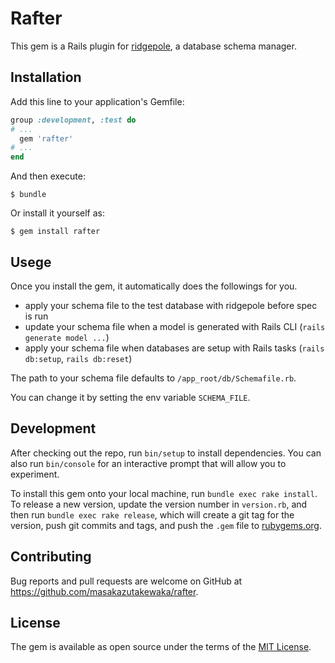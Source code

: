 # Rafter

This gem is a Rails plugin for [ridgepole](https://github.com/winebarrel/ridgepole), a database schema manager.

## Installation

Add this line to your application's Gemfile:

```ruby
group :development, :test do
# ...
  gem 'rafter'
# ...
end
```

And then execute:

    $ bundle

Or install it yourself as:

    $ gem install rafter

## Usege
Once you install the gem, it automatically does the followings for you.

- apply your schema file to the test database with ridgepole before spec is run
- update your schema file when a model is generated with Rails CLI (`rails generate model ...`)
- apply your schema file when databases are setup with Rails tasks (`rails db:setup`, `rails db:reset`)

The path to your schema file defaults to `/app_root/db/Schemafile.rb`.

You can change it by setting the env variable `SCHEMA_FILE`.

## Development

After checking out the repo, run `bin/setup` to install dependencies. You can also run `bin/console` for an interactive prompt that will allow you to experiment.

To install this gem onto your local machine, run `bundle exec rake install`. To release a new version, update the version number in `version.rb`, and then run `bundle exec rake release`, which will create a git tag for the version, push git commits and tags, and push the `.gem` file to [rubygems.org](https://rubygems.org).

## Contributing

Bug reports and pull requests are welcome on GitHub at https://github.com/masakazutakewaka/rafter.

## License

The gem is available as open source under the terms of the [MIT License](https://opensource.org/licenses/MIT).
